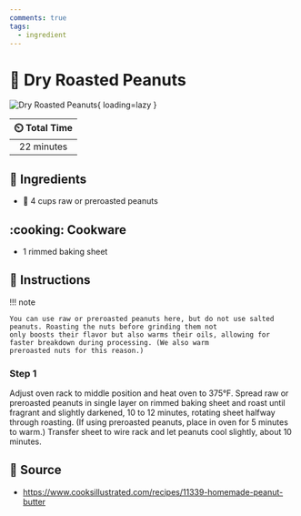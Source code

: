 ```yaml
---
comments: true
tags:
  - ingredient
---
```

# :peanuts: Dry Roasted Peanuts

![Dry Roasted Peanuts](../assets/images/dry-roasted-peanuts.jpg){ loading=lazy }

| :timer_clock: Total Time |
|:-----------------------: |
| 22 minutes |

## :salt: Ingredients

- :peanuts: 4 cups raw or preroasted peanuts

## :cooking: Cookware

- 1 rimmed baking sheet

## :pencil: Instructions

!!! note

    You can use raw or preroasted peanuts here, but do not use salted peanuts. Roasting the nuts before grinding them not
    only boosts their flavor but also warms their oils, allowing for faster breakdown during processing. (We also warm
    preroasted nuts for this reason.)

### Step 1

Adjust oven rack to middle position and heat oven to 375°F. Spread raw or preroasted peanuts in single layer on rimmed
baking sheet and roast until fragrant and slightly darkened, 10 to 12 minutes, rotating sheet halfway through roasting.
(If using preroasted peanuts, place in oven for 5 minutes to warm.) Transfer sheet to wire rack and let peanuts cool
slightly, about 10 minutes.

## :link: Source

- <https://www.cooksillustrated.com/recipes/11339-homemade-peanut-butter>
